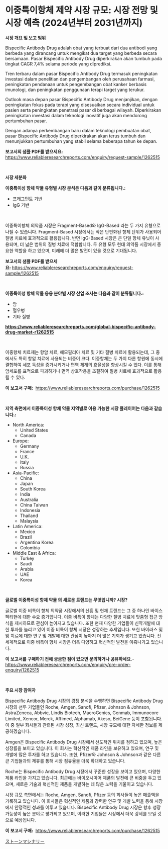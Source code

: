 <p><h1>이중특이항체 제약 시장 규모: 시장 전망 및 시장 예측 (2024년부터 2031년까지)</h1></p><p><strong>시장 개요 및 보고 범위</strong></p>
<p><p>Bispecific Antibody Drug adalah obat yang terbuat dari dua antibodi yang berbeda yang dirancang untuk mengikat dua target yang berbeda secara bersamaan. Pasar Bispecific Antibody Drug diperkirakan akan tumbuh pada tingkat CAGR 7,4% selama periode yang diprediksi.</p><p>Tren terbaru dalam pasar Bispecific Antibody Drug termasuk peningkatan investasi dalam penelitian dan pengembangan oleh perusahaan farmasi, peningkatan pendanaan untuk pengembangan obat kanker berbasis imunologi, dan peningkatan penggunaan terapi target yang terukur.</p><p>Outlook masa depan pasar Bispecific Antibody Drug menjanjikan, dengan peningkatan fokus pada terapi yang disesuaikan secara individual untuk pasien serta peningkatan penetrasi pasar di berbagai wilayah. Diperkirakan peningkatan investasi dalam teknologi inovatif juga akan mendorong pertumbuhan pasar.</p><p>Dengan adanya perkembangan baru dalam teknologi pembuatan obat, pasar Bispecific Antibody Drug diperkirakan akan terus tumbuh dan menunjukkan pertumbuhan yang stabil selama beberapa tahun ke depan.</p></p>
<p><strong>보고서의 샘플 PDF를 받으세요:</strong> <a href="https://www.reliableresearchreports.com/enquiry/request-sample/1262515">https://www.reliableresearchreports.com/enquiry/request-sample/1262515</a></p>
<p>&nbsp;</p>
<p><strong>시장 세분화</strong></p>
<p><strong>이중특이성 항체 약물 유형별 시장 분석은 다음과 같이 분류됩니다.:</strong></p>
<p><ul><li>프래그먼트 기반</li><li>IgG 기반</li></ul></p>
<p>&nbsp;</p>
<p><p>이중특이항체 의약품 시장은 Fragment-Based와 IgG-Based 라는 두 가지 유형으로 나뉠 수 있습니다. Fragment-Based 시장에서는 작은 단편화된 항체 단위가 사용되어 질병 치료에 효과적으로 활용됩니다. 반면 IgG-Based 시장은 큰 단일 항체 유닛이 사용되며, 더 넓은 범위의 질병 치료에 적합합니다. 두 유형 모두 현대 의약품 시장에서 중요한 역할을 하고 있으며, 미래에 더 많은 발전이 있을 것으로 기대됩니다.</p></p>
<p><strong>보고서의 샘플 PDF를 받으세요:</strong>&nbsp;<a href="https://www.reliableresearchreports.com/enquiry/request-sample/1262515">https://www.reliableresearchreports.com/enquiry/request-sample/1262515</a></p>
<p>&nbsp;</p>
<p><strong> 이중특이성 항체 약물 응용 분야별 시장 산업 조사는 다음과 같이 분류됩니다.:</strong></p>
<p><ul><li>암</li><li>혈우병</li><li>기타 질병</li></ul></p>
<p><strong><a href="https://www.reliableresearchreports.com/global-bispecific-antibody-drug-market-r1262515">https://www.reliableresearchreports.com/global-bispecific-antibody-drug-market-r1262515</a></strong></p>
<p>&nbsp;</p>
<p><p>이중항체 치료제는 항암 치료, 헤모필리아 치료 및 기타 질병 치료에 활용되는데, 그 중에서도 특히 항암 치료에 사용되는 비중이 크다. 이중항체는 두 가지 다른 항원에 동시에 결합하여 세포 독성을 증가시키거나 면역 체계의 효율성을 향상시킬 수 있다. 이를 통해 암세포를 표적으로 파괴하거나 면역 상호작용을 조절하여 질병 치료에 효과적으로 활용될 수 있다.</p></p>
<p><strong>이 보고서 구매:</strong>&nbsp; <a href="https://www.reliableresearchreports.com/purchase/1262515">https://www.reliableresearchreports.com/purchase/1262515</a></p>
<p>&nbsp;</p>
<p><strong>지역 측면에서 이중특이성 항체 약물 지역별로 이용 가능한 시장 플레이어는 다음과 같습니다.:</strong></p>
<p><ul>
    <li>
        North America:
        <ul>
            <li>United States</li>
            <li>Canada</li>
        </ul>
    </li>
    <li>
        Europe:
        <ul>
            <li>Germany</li>
            <li>France</li>
            <li>U.K.</li>
            <li>Italy</li>
            <li>Russia</li>
        </ul>
    </li>
    <li>
        Asia-Pacific:
        <ul>
            <li>China</li>
            <li>Japan</li>
            <li>South Korea</li>
            <li>India</li>
            <li>Australia</li>
            <li>China Taiwan</li>
            <li>Indonesia</li>
            <li>Thailand</li>
            <li>Malaysia</li>
        </ul>
    </li>
    <li>
        Latin America:
        <ul>
            <li>Mexico</li>
            <li>Brazil</li>
            <li>Argentina Korea</li>
            <li>Colombia</li>
        </ul>
    </li>
    <li>
        Middle East & Africa:
        <ul>
            <li>Turkey</li>
            <li>Saudi</li>
            <li>Arabia</li>
            <li>UAE</li>
            <li>Korea</li>
        </ul>
    </li>
    </ul></p>
<p>&nbsp;</p>
<p><strong>글로벌 이중특이성 항체 약물 의 새로운 트렌드는 무엇입니까? 시장?</strong></p>
<p><p>글로벌 이중 비특이 항체 의약품 시장에서의 신흥 및 현재 트렌드는 그 중 하나인 바이스펙티헌에 대한 수요 증가입니다. 이중 비특이 항체는 다양한 질병 치료에 맞춤형 접근 방식을 제시하므로 관심이 높아지고 있습니다. 또한 현재 다양한 기업들이 신약개발에 대한 투자를 늘리고 있어 이중 비특이 항체 시장은 성장하는 추세입니다. 또한 바이러스 및 암 치료에 대한 연구 및 개발에 대한 관심이 높아져 더 많은 기회가 생기고 있습니다. 전 세계적으로 이중 비특이 항체 시장은 더욱 다양하고 혁신적인 발전을 이뤄나가고 있습니다.</p></p>
<p><strong>이 보고서를 구매하기 전에 궁금한 점이 있으면 문의하거나 공유하세요.</strong>- <a href="https://www.reliableresearchreports.com/enquiry/pre-order-enquiry/1262515">https://www.reliableresearchreports.com/enquiry/pre-order-enquiry/1262515</a></p>
<p>&nbsp;</p>
<p><strong>주요 시장 참여자</strong></p>
<p><p>Bispecific Antibody Drug 시장의 경쟁 분석을 수행하면 Bispecific Antibody Drug 시장의 선두 기업들인 Roche, Amgen, Sanofi, Pfizer, Johnson & Johnson, AstraZeneca, Abbvie, Lindis Biotech, MacroGenics, Genmab, Immunocore Limited, Xencor, Merck, Affimed, Alphamab, Akeso, BeiGene 등이 포함됩니다. 이 중 일부 회사들과 관련된 시장 성장, 최신 트렌드, 시장 규모에 대한 자세한 정보를 제공하겠습니다.</p><p>Amgen은 Bispecific Antibody Drug 시장에서 선도적인 위치를 점하고 있으며, 높은 성장률을 보이고 있습니다. 이 회사는 혁신적인 제품 라인을 보유하고 있으며, 연구 및 개발에 많은 투자를 하고 있습니다. 또한, Pfizer와 Johnson & Johnson과 같은 다른 큰 기업들과의 제휴를 통해 시장 점유율을 더욱 확대하고 있습니다.</p><p>Roche는 Bispecific Antibody Drug 시장에서 꾸준한 성장을 보이고 있으며, 다양한 제품 라인을 가지고 있습니다. 최근에는 바이오시미어 제품의 발전에 큰 비중을 두고 있으며, 새로운 기술과 혁신적인 제품을 개발하는 데 많은 노력을 기울이고 있습니다.</p><p>시장 규모 측면에서는 Roche, Amgen, Sanofi, Pfizer 등의 회사들이 높은 매출액을 기록하고 있습니다. 이 회사들은 혁신적인 제품과 강력한 연구 및 개발 노력을 통해 시장에서 안정적인 성과를 이루고 있습니다. Bispecific Antibody Drug 시장은 향후 성장 가능성이 높은 분야로 평가되고 있으며, 이러한 기업들은 시장에서 더욱 강세를 보일 것으로 예상됩니다.</p></p>
<p><strong>이 보고서 구매:</strong>&nbsp;&nbsp;<a href="https://www.reliableresearchreports.com/purchase/1262515">https://www.reliableresearchreports.com/purchase/1262515</a></p>
<p><p><a href="https://medium.com/@jackrichards5445/%E7%9F%B3%E6%9D%90%E6%A9%9F%E6%A2%B0%E5%B8%82%E5%A0%B4-%E5%B8%82%E5%A0%B4cagr-%E5%B8%82%E5%A0%B4%E3%83%88%E3%83%AC%E3%83%B3%E3%83%89-%E3%81%8A%E3%82%88%E3%81%B3%E6%88%90%E9%95%B7%E6%88%A6%E7%95%A5%E3%81%AB%E5%AF%BE%E3%81%99%E3%82%8B%E6%B4%9E%E5%AF%9F-5c147dea479c">ストーンマシナリー</a></p></p>